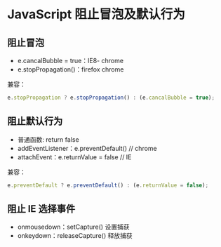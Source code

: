 # JavaScript 阻止冒泡及默认行为

## 阻止冒泡

- e.cancalBubble = true：IE8- chrome
- e.stopPropagation()：firefox chrome

兼容：

```js
e.stopPropagation ? e.stopPropagation() : (e.cancalBubble = true);
```

## 阻止默认行为

- 普通函数: return false
- addEventListener：e.preventDefault() // chrome
- attachEvent：e.returnValue = false // IE

兼容：

```js
e.preventDefault ? e.preventDefault() : (e.returnValue = false);
```

## 阻止 IE 选择事件

- onmousedown：setCapture() 设置捕获
- onkeydown：releaseCapture() 释放捕获
